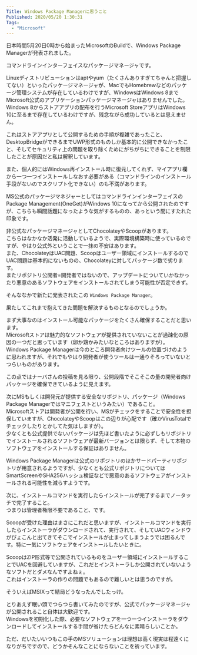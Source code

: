 ```yaml
---
Title: Windows Package Managerに思うこと
Published: 2020/05/20 1:30:31
Tags:
  - "Microsoft"
---
```

日本時間5月20日0時から始まったMicrosoftのBuildで、Windows Package Managerが発表されました。  

<?# OEmbed "https://devblogs.microsoft.com/commandline/windows-package-manager-preview/" /?>

コマンドラインインターフェイスなパッケージマネージャです。  

Linuxディストリビューションはaptやyum（たくさんありすぎてちゃんと把握してない）といったパッケージマネージャが、MacでもHomebrewなどのパッケージ管理システムが存在しているわけですが、WindowsはWindows 8までMicrosoft公式のアプリケーションパッケージマネージャはありませんでした。  
Windows 8からストアアプリの配布を行うMicrosoft StoreアプリはWindows 10に至るまで存在しているわけですが、残念ながら成功しているとは思えません。  

これはストアアプリとして公開するための手順が複雑であったこと、DesktopBridgeができるまでUWP形式のものしか基本的に公開できなかったこと、そしてセキュリティ上の問題を取り除くためにがちがちにできることを制限したことが原因だと私は解釈しています。  

また、個人的にはWindows再インストール時に復元してくれず、マイアプリ欄から一つ一つインストールしなおす必要がある（コマンドラインのインストール手段がないのでスクリプト化できない）のも不満があります。  

MS公式のパッケージマネジャーとしてはコマンドラインインターフェイスのPackage Management(OneGet)がWindows 10になってから公開されたのですが、こちらも瞬間話題になったような気がするものの、あっという間にすたれた印象です。  

非公式なパッケージマネージャとしてChocolateyやScoopがあります。  
こちらはなかなか活発に活動しているようで、実際環境構築時に使っているのですが、やはり公式外ということで一抹の不安はあります。  
また、ChocolateyはUAC問題、Scoopはユーザー領域にインストールするのでUAC問題は基本的にないものの、Chocolateyに対してパッケージ数で劣ります。  
またリポジトリ公開者=開発者ではないので、アップデートについていかなかったり悪意のあるソフトウェアをインストールされてしまう可能性が否定できず。  

そんななかで新たに発表されたこの `Windows Package Manager`。  

果たしてこれまで抱えてきた問題を解決するものとなるのでしょうか。  


まず大事なのはインストール可能なパッケージをたくさん確保することだと思います。  
Microsoftストアは魅力的なソフトウェアが提供されていないことが過疎化の原因の一つだと思っています（卵か鶏かみたいなところはありますが）。  
Windows Package Managerは今のところ開発者向けツールの位置づけのように思われますが、それでもやはり開発者が使うツールは一通りそろっていないとつらいものがあります。  

この点ではナーバさんの投稿を見る限り、公開段階でそこそこの量の開発者向けパッケージを確保できているように見えます。  

<?# Twitter 1262765912895053827 /?>



次にMSもしくは開発元が提供する安全なリポジトリ、パッケージ（Windows Package Managerではマニフェストというみたい）であること。  
Microsoftストアは開発者が公開を行い、MSがチェックをすることで安全性を担保していますが、ChocolateyやScoopはこの辺りが心配です（確かVirusTotalでチェックしたりとかしてた気はしますが）。  
少なくとも公式提供でないパッケージは先ほど書いたように必ずしもリポジトリでインストールされるソフトウェアが最新バージョンとは限らず、そして本物のソフトウェアをインストールする保証はありません。

Windows Package Managerは公式のリポジトリのほかサードパーティリポジトリが用意されるようですが、少なくとも公式リポジトリについてはSmartScreenやSHA256ハッシュ検証などで悪意のあるソフトウェアがインストールされる可能性を減らすようです。  

次に、インストールコマンドを実行したらインストールが完了するまでノータッチで完了すること。  
つまりは管理者権限不要であること、です。  

Scoopが受けた理由はまさにこれだと思いますが、インストールコマンドを実行したらインストーラがダウンロードされて、実行されて、そしてUACウィンドウがぴょこんと出てきてそこでインストールが止まってしまうようでは困るんです。特に一気にソフトウェアをインストールしたいときに。  

ScoopはZIP形式等で公開されているものをユーザー領域にインストールすることでUACを回避していますが、これだとインストーラしか公開されていないようなソフトだとダメなんですよねぇ。  
これはインストーラの作りの問題でもあるので難しいとは思うのですが。  

そういえばMSIXって結局どうなったんでしたっけ。  

<?# OEmbed "https://www.itmedia.co.jp/pcuser/articles/1806/07/news110.html" /?>




とりあえず眠い頭でつらつら書いてみたのですが、公式でパッケージマネージャが公開されること自体は大歓迎です。  
Windowsを初期化した際、必要なソフトウェアを一つ一つインストーラをダウンロードしてインストールする手間が省けたらどんなに素晴らしいことか。  

ただ、だいたいいつもこの手のMSソリューションは理想は高く現実は程遠くになりがちですので、どうかそんなことにならないことを祈っています。

